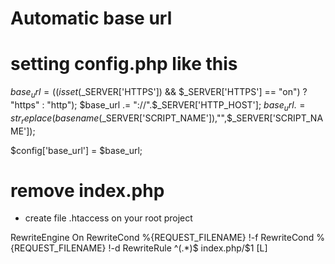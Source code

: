 # Automatic base url
# setting config.php like this
$base_url = ((isset($_SERVER['HTTPS']) && $_SERVER['HTTPS'] == "on") ? "https" : "http");
$base_url .= "://".$_SERVER['HTTP_HOST'];
$base_url .= str_replace(basename($_SERVER['SCRIPT_NAME']),"",$_SERVER['SCRIPT_NAME']);

$config['base_url'] = $base_url;


# remove index.php
- create file .htaccess on your root project
<IfModule mod_rewrite.c>
RewriteEngine On
RewriteCond %{REQUEST_FILENAME} !-f
RewriteCond %{REQUEST_FILENAME} !-d
RewriteRule ^(.*)$ index.php/$1 [L]
</IfModule>
